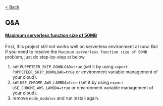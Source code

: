 [< Back](../README.md)

## Q&A

#### [Maximum serverless function size of 50MB](#max-size-limit)

First, this project still not works well on serverless environment at now. But if you need to resolve the `Maximum serverless function size of 50MB` problem, just do step-by-step at below.

1. set `PUPPETEER_SKIP_DOWNLOAD=true` (set it by using `export PUPPETEER_SKIP_DOWNLOAD=true` or environment variable management of your cloud).
2. set `USE_CHROME_AWS_LAMBDA=true` (set it by using `export USE_CHROME_AWS_LAMBDA=true` or environment variable management of your cloud).
3. remove `node_modules` and run install again.
